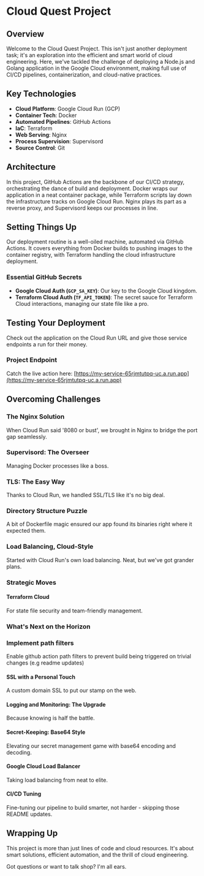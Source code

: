 # Cloud Quest Project

## Overview
Welcome to the Cloud Quest Project. This isn't just another deployment task; it's an exploration into the efficient and smart world of cloud engineering. Here, we've tackled the challenge of deploying a Node.js and Golang application in the Google Cloud environment, making full use of CI/CD pipelines, containerization, and cloud-native practices.

## Key Technologies
- **Cloud Platform**: Google Cloud Run (GCP)
- **Container Tech**: Docker
- **Automated Pipelines**: GitHub Actions
- **IaC**: Terraform
- **Web Serving**: Nginx
- **Process Supervision**: Supervisord
- **Source Control**: Git

## Architecture
In this project, GitHub Actions are the backbone of our CI/CD strategy, orchestrating the dance of build and deployment. Docker wraps our application in a neat container package, while Terraform scripts lay down the infrastructure tracks on Google Cloud Run. Nginx plays its part as a reverse proxy, and Supervisord keeps our processes in line.

## Setting Things Up
Our deployment routine is a well-oiled machine, automated via GitHub Actions. It covers everything from Docker builds to pushing images to the container registry, with Terraform handling the cloud infrastructure deployment.

### Essential GitHub Secrets
- **Google Cloud Auth (`GCP_SA_KEY`)**: Our key to the Google Cloud kingdom.
- **Terraform Cloud Auth (`TF_API_TOKEN`)**: The secret sauce for Terraform Cloud interactions, managing our state file like a pro.

## Testing Your Deployment
Check out the application on the Cloud Run URL and give those service endpoints a run for their money.

### Project Endpoint
Catch the live action here: [https://my-service-65rjmtutpq-uc.a.run.app](https://my-service-65rjmtutpq-uc.a.run.app)

## Overcoming Challenges

### The Nginx Solution
When Cloud Run said '8080 or bust', we brought in Nginx to bridge the port gap seamlessly.

### Supervisord: The Overseer
Managing Docker processes like a boss.

### TLS: The Easy Way
Thanks to Cloud Run, we handled SSL/TLS like it's no big deal.

### Directory Structure Puzzle
A bit of Dockerfile magic ensured our app found its binaries right where it expected them.

### Load Balancing, Cloud-Style
Started with Cloud Run's own load balancing. Neat, but we've got grander plans.

### Strategic Moves

#### Terraform Cloud
For state file security and team-friendly management.

### What's Next on the Horizon

### Implement path filters
Enable github action path filters to prevent build being triggered on trivial changes (e.g readme updates)

#### SSL with a Personal Touch
A custom domain SSL to put our stamp on the web.

#### Logging and Monitoring: The Upgrade
Because knowing is half the battle.

#### Secret-Keeping: Base64 Style
Elevating our secret management game with base64 encoding and decoding.

#### Google Cloud Load Balancer
Taking load balancing from neat to elite.

#### CI/CD Tuning
Fine-tuning our pipeline to build smarter, not harder - skipping those README updates.

## Wrapping Up
This project is more than just lines of code and cloud resources. It's about smart solutions, efficient automation, and the thrill of cloud engineering. 

Got questions or want to talk shop? I'm all ears.
